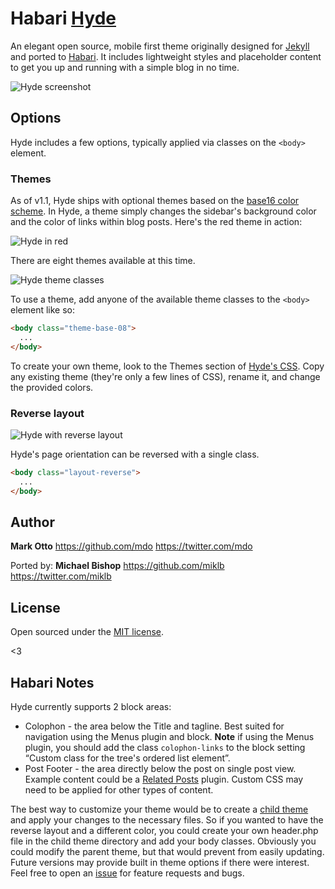 #  Habari [Hyde](http://andhyde.com)

An elegant open source, mobile first theme originally designed for  [Jekyll](https://github.com/mojombo/jekyll) and ported to [Habari](http://habariproject.org). It includes lightweight styles and placeholder content to get you up and running with a simple blog in no time.

![Hyde screenshot](https://f.cloud.github.com/assets/98681/1818325/da6489d8-6ff5-11e3-9b4f-c56b92013e9a.png)


## Options

Hyde includes a few options, typically applied via classes on the `<body>` element.

### Themes

As of v1.1, Hyde ships with optional themes based on the [base16 color scheme](https://github.com/chriskempson/base16). In Hyde, a theme simply changes the sidebar's background color and the color of links within blog posts. Here's the red theme in action:

![Hyde in red](https://f.cloud.github.com/assets/98681/1818326/da64f56c-6ff5-11e3-9643-7d0c18157dec.png)

There are eight themes available at this time.

![Hyde theme classes](https://f.cloud.github.com/assets/98681/1817044/e5b0ec06-6f68-11e3-83d7-acd1942797a1.png)

To use a theme, add anyone of the available theme classes to the `<body>` element like so:

```html
<body class="theme-base-08">
  ...
</body>
```

To create your own theme, look to the Themes section of [Hyde's CSS](https://github.com/mdo/hyde/blob/master/public/css/hyde.css). Copy any existing theme (they're only a few lines of CSS), rename it, and change the provided colors.

### Reverse layout

![Hyde with reverse layout](https://f.cloud.github.com/assets/98681/1818324/da6473f8-6ff5-11e3-9315-692e639fb5c7.png)

Hyde's page orientation can be reversed with a single class.

```html
<body class="layout-reverse">
  ...
</body>
```


## Author

**Mark Otto**
<https://github.com/mdo>
<https://twitter.com/mdo>

Ported by:
**Michael Bishop**
<https://github.com/miklb>
<https://twitter.com/miklb>

## License

Open sourced under the [MIT license](LICENSE.md).

<3

## Habari Notes

Hyde currently supports 2 block areas:

* Colophon - the area below the Title and tagline. Best suited for navigation using the Menus plugin and block. **Note** if using the Menus plugin, you should add the class `colophon-links` to the block setting “Custom class for the tree's ordered list element”.
* Post Footer - the area directly below the post on single post view. Example content could be a [Related Posts](https://github.com/habari-extras/RelatedPosts) plugin. Custom CSS may need to be applied for other types of content.

The best way to customize your theme would be to create a [child theme](http://wiki.habariproject.org/en/Parent_and_Child_Themes) and apply your changes to the necessary files. So if you wanted to have the reverse layout and a different color, you could create your own header.php file in the child theme directory and add your body classes. Obviously you could modify the parent theme, but that would prevent from easily updating. Future versions may provide built in theme options if there were interest. Feel free to open an [issue](https://github.com/miklb/Habari_Hyde/issues) for feature requests and bugs.
